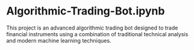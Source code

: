 # Algorithmic-Trading-Bot.ipynb
This project is an advanced algorithmic trading bot designed to trade financial instruments using a combination of traditional technical analysis and modern machine learning techniques.
